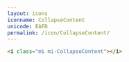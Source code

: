 ```yaml
---
layout: icons
iconname: CollapseContent
unicode: EAFD
permalink: /icon/CollapseContent/
---
```


``` html
<i class="mi mi-CollapseContent"></i>
```
